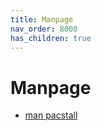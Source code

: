 ```yaml
---
title: Manpage
nav_order: 8000
has_children: true
---
```



# Manpage


* [man pacstall](https://samwhelp.github.io/note-about-pacstall/read/manpage/pacstall.html)
